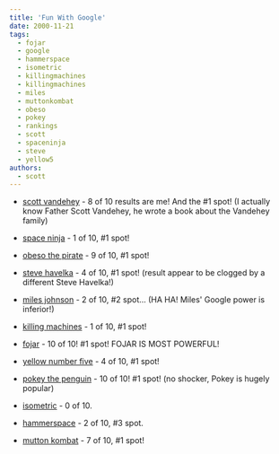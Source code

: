 ```yaml
---
title: 'Fun With Google'
date: 2000-11-21
tags:
  - fojar
  - google
  - hammerspace
  - isometric
  - killingmachines
  - killingmachines
  - miles
  - muttonkombat
  - obeso
  - pokey
  - rankings
  - scott
  - spaceninja
  - steve
  - yellow5
authors:
  - scott
---
```


- [scott vandehey](http://www.google.com/search?q=scott+vandehey) - 8 of 10 results are me! And the #1 spot! (I actually know Father Scott Vandehey, he wrote a book about the Vandehey family)

- [space ninja](http://www.google.com/search?q=space+ninja) - 1 of 10, #1 spot!

- [obeso the pirate](http://www.google.com/search?q=obeso+the+pirate) - 9 of 10, #1 spot!

- [steve havelka](http://www.google.com/search?q=steve+havelka) - 4 of 10, #1 spot! (result appear to be clogged by a different Steve Havelka!)

- [miles johnson](http://www.google.com/search?q=miles+johnson) - 2 of 10, #2 spot... (HA HA! Miles' Google power is inferior!)

- [killing machines](http://www.google.com/search?q=killing+machines) - 1 of 10, #1 spot!

- [fojar](http://www.google.com/search?q=fojar) - 10 of 10! #1 spot! FOJAR IS MOST POWERFUL!

- [yellow number five](http://www.google.com/search?q=yellow+number+five) - 4 of 10, #1 spot!

- [pokey the penguin](http://www.google.com/search?q=pokey+the+penguin) - 10 of 10! #1 spot! (no shocker, Pokey is hugely popular)

- [isometric](http://www.google.com/search?q=isometric) - 0 of 10.

- [hammerspace](http://www.google.com/search?q=hammerspace) - 2 of 10, #3 spot.

- [mutton kombat](http://www.google.com/search?q=mutton+kombat) - 7 of 10, #1 spot!
